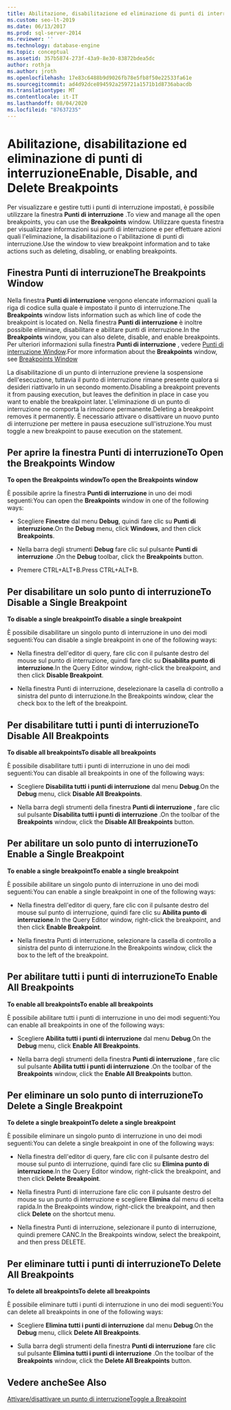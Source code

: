 ```yaml
---
title: Abilitazione, disabilitazione ed eliminazione di punti di interruzione
ms.custom: seo-lt-2019
ms.date: 06/13/2017
ms.prod: sql-server-2014
ms.reviewer: ''
ms.technology: database-engine
ms.topic: conceptual
ms.assetid: 357b5874-273f-43a9-8e30-83872bdea5dc
author: rothja
ms.author: jroth
ms.openlocfilehash: 17e83c6488b9d9026fb78e5fb8f50e22533fa61e
ms.sourcegitcommit: ad4d92dce894592a259721a1571b1d8736abacdb
ms.translationtype: MT
ms.contentlocale: it-IT
ms.lasthandoff: 08/04/2020
ms.locfileid: "87637235"
---
```

# <a name="enable-disable-and-delete-breakpoints"></a><span data-ttu-id="66f25-102">Abilitazione, disabilitazione ed eliminazione di punti di interruzione</span><span class="sxs-lookup"><span data-stu-id="66f25-102">Enable, Disable, and Delete Breakpoints</span></span>
  <span data-ttu-id="66f25-103">Per visualizzare e gestire tutti i punti di interruzione impostati, è possibile utilizzare la finestra **Punti di interruzione** .</span><span class="sxs-lookup"><span data-stu-id="66f25-103">To view and manage all the open breakpoints, you can use the **Breakpoints** window.</span></span> <span data-ttu-id="66f25-104">Utilizzare questa finestra per visualizzare informazioni sui punti di interruzione e per effettuare azioni quali l'eliminazione, la disabilitazione o l'abilitazione di punti di interruzione.</span><span class="sxs-lookup"><span data-stu-id="66f25-104">Use the window to view breakpoint information and to take actions such as deleting, disabling, or enabling breakpoints.</span></span>  
  
## <a name="the-breakpoints-window"></a><span data-ttu-id="66f25-105">Finestra Punti di interruzione</span><span class="sxs-lookup"><span data-stu-id="66f25-105">The Breakpoints Window</span></span>  
 <span data-ttu-id="66f25-106">Nella finestra **Punti di interruzione** vengono elencate informazioni quali la riga di codice sulla quale è impostato il punto di interruzione.</span><span class="sxs-lookup"><span data-stu-id="66f25-106">The **Breakpoints** window lists information such as which line of code the breakpoint is located on.</span></span> <span data-ttu-id="66f25-107">Nella finestra **Punti di interruzione** è inoltre possibile eliminare, disabilitare e abilitare punti di interruzione.</span><span class="sxs-lookup"><span data-stu-id="66f25-107">In the **Breakpoints** window, you can also delete, disable, and enable breakpoints.</span></span> <span data-ttu-id="66f25-108">Per ulteriori informazioni sulla finestra **Punti di interruzione** , vedere [Punti di interruzione Window](transact-sql-debugger-breakpoints-window.md).</span><span class="sxs-lookup"><span data-stu-id="66f25-108">For more information about the **Breakpoints** window, see [Breakpoints Window](transact-sql-debugger-breakpoints-window.md)</span></span>  
  
 <span data-ttu-id="66f25-109">La disabilitazione di un punto di interruzione previene la sospensione dell'esecuzione, tuttavia il punto di interruzione rimane presente qualora si desideri riattivarlo in un secondo momento.</span><span class="sxs-lookup"><span data-stu-id="66f25-109">Disabling a breakpoint prevents it from pausing execution, but leaves the definition in place in case you want to enable the breakpoint later.</span></span> <span data-ttu-id="66f25-110">L'eliminazione di un punto di interruzione ne comporta la rimozione permanente.</span><span class="sxs-lookup"><span data-stu-id="66f25-110">Deleting a breakpoint removes it permanently.</span></span> <span data-ttu-id="66f25-111">È necessario attivare o disattivare un nuovo punto di interruzione per mettere in pausa esecuzione sull'istruzione.</span><span class="sxs-lookup"><span data-stu-id="66f25-111">You must toggle a new breakpoint to pause execution on the statement.</span></span>  
  
## <a name="to-open-the-breakpoints-window"></a><span data-ttu-id="66f25-112">Per aprire la finestra Punti di interruzione</span><span class="sxs-lookup"><span data-stu-id="66f25-112">To Open the Breakpoints Window</span></span>  
 <span data-ttu-id="66f25-113">**To open the Breakpoints window**</span><span class="sxs-lookup"><span data-stu-id="66f25-113">**To open the Breakpoints window**</span></span>  
  
 <span data-ttu-id="66f25-114">È possibile aprire la finestra **Punti di interruzione** in uno dei modi seguenti:</span><span class="sxs-lookup"><span data-stu-id="66f25-114">You can open the **Breakpoints** window in one of the following ways:</span></span>  
  
-   <span data-ttu-id="66f25-115">Scegliere **Finestre** dal menu **Debug**, quindi fare clic su **Punti di interruzione**.</span><span class="sxs-lookup"><span data-stu-id="66f25-115">On the **Debug** menu, click **Windows**, and then click **Breakpoints**.</span></span>  
  
-   <span data-ttu-id="66f25-116">Nella barra degli strumenti **Debug** fare clic sul pulsante **Punti di interruzione** .</span><span class="sxs-lookup"><span data-stu-id="66f25-116">On the **Debug** toolbar, click the **Breakpoints** button.</span></span>  
  
-   <span data-ttu-id="66f25-117">Premere CTRL+ALT+B.</span><span class="sxs-lookup"><span data-stu-id="66f25-117">Press CTRL+ALT+B.</span></span>  
  
## <a name="to-disable-a-single-breakpoint"></a><span data-ttu-id="66f25-118">Per disabilitare un solo punto di interruzione</span><span class="sxs-lookup"><span data-stu-id="66f25-118">To Disable a Single Breakpoint</span></span>  
 <span data-ttu-id="66f25-119">**To disable a single breakpoint**</span><span class="sxs-lookup"><span data-stu-id="66f25-119">**To disable a single breakpoint**</span></span>  
  
 <span data-ttu-id="66f25-120">È possibile disabilitare un singolo punto di interruzione in uno dei modi seguenti:</span><span class="sxs-lookup"><span data-stu-id="66f25-120">You can disable a single breakpoint in one of the following ways:</span></span>  
  
-   <span data-ttu-id="66f25-121">Nella finestra dell'editor di query, fare clic con il pulsante destro del mouse sul punto di interruzione, quindi fare clic su **Disabilita punto di interruzione**.</span><span class="sxs-lookup"><span data-stu-id="66f25-121">In the Query Editor window, right-click the breakpoint, and then click **Disable Breakpoint**.</span></span>  
  
-   <span data-ttu-id="66f25-122">Nella finestra Punti di interruzione, deselezionare la casella di controllo a sinistra del punto di interruzione.</span><span class="sxs-lookup"><span data-stu-id="66f25-122">In the Breakpoints window, clear the check box to the left of the breakpoint.</span></span>  
  
## <a name="to-disable-all-breakpoints"></a><span data-ttu-id="66f25-123">Per disabilitare tutti i punti di interruzione</span><span class="sxs-lookup"><span data-stu-id="66f25-123">To Disable All Breakpoints</span></span>  
 <span data-ttu-id="66f25-124">**To disable all breakpoints**</span><span class="sxs-lookup"><span data-stu-id="66f25-124">**To disable all breakpoints**</span></span>  
  
 <span data-ttu-id="66f25-125">È possibile disabilitare tutti i punti di interruzione in uno dei modi seguenti:</span><span class="sxs-lookup"><span data-stu-id="66f25-125">You can disable all breakpoints in one of the following ways:</span></span>  
  
-   <span data-ttu-id="66f25-126">Scegliere **Disabilita tutti i punti di interruzione** dal menu **Debug**.</span><span class="sxs-lookup"><span data-stu-id="66f25-126">On the **Debug** menu, click **Disable All Breakpoints**.</span></span>  
  
-   <span data-ttu-id="66f25-127">Nella barra degli strumenti della finestra **Punti di interruzione** , fare clic sul pulsante **Disabilita tutti i punti di interruzione** .</span><span class="sxs-lookup"><span data-stu-id="66f25-127">On the toolbar of the **Breakpoints** window, click the **Disable All Breakpoints** button.</span></span>  
  
## <a name="to-enable-a-single-breakpoint"></a><span data-ttu-id="66f25-128">Per abilitare un solo punto di interruzione</span><span class="sxs-lookup"><span data-stu-id="66f25-128">To Enable a Single Breakpoint</span></span>  
 <span data-ttu-id="66f25-129">**To enable a single breakpoint**</span><span class="sxs-lookup"><span data-stu-id="66f25-129">**To enable a single breakpoint**</span></span>  
  
 <span data-ttu-id="66f25-130">È possibile abilitare un singolo punto di interruzione in uno dei modi seguenti:</span><span class="sxs-lookup"><span data-stu-id="66f25-130">You can enable a single breakpoint in one of the following ways:</span></span>  
  
-   <span data-ttu-id="66f25-131">Nella finestra dell'editor di query, fare clic con il pulsante destro del mouse sul punto di interruzione, quindi fare clic su **Abilita punto di interruzione**.</span><span class="sxs-lookup"><span data-stu-id="66f25-131">In the Query Editor window, right-click the breakpoint, and then click **Enable Breakpoint**.</span></span>  
  
-   <span data-ttu-id="66f25-132">Nella finestra Punti di interruzione, selezionare la casella di controllo a sinistra del punto di interruzione.</span><span class="sxs-lookup"><span data-stu-id="66f25-132">In the Breakpoints window, click the box to the left of the breakpoint.</span></span>  
  
## <a name="to-enable-all-breakpoints"></a><span data-ttu-id="66f25-133">Per abilitare tutti i punti di interruzione</span><span class="sxs-lookup"><span data-stu-id="66f25-133">To Enable All Breakpoints</span></span>  
 <span data-ttu-id="66f25-134">**To enable all breakpoints**</span><span class="sxs-lookup"><span data-stu-id="66f25-134">**To enable all breakpoints**</span></span>  
  
 <span data-ttu-id="66f25-135">È possibile abilitare tutti i punti di interruzione in uno dei modi seguenti:</span><span class="sxs-lookup"><span data-stu-id="66f25-135">You can enable all breakpoints in one of the following ways:</span></span>  
  
-   <span data-ttu-id="66f25-136">Scegliere **Abilita tutti i punti di interruzione** dal menu **Debug**.</span><span class="sxs-lookup"><span data-stu-id="66f25-136">On the **Debug** menu, click **Enable All Breakpoints**.</span></span>  
  
-   <span data-ttu-id="66f25-137">Nella barra degli strumenti della finestra **Punti di interruzione** , fare clic sul pulsante **Abilita tutti i punti di interruzione** .</span><span class="sxs-lookup"><span data-stu-id="66f25-137">On the toolbar of the **Breakpoints** window, click the **Enable All Breakpoints** button.</span></span>  
  
## <a name="to-delete-a-single-breakpoint"></a><span data-ttu-id="66f25-138">Per eliminare un solo punto di interruzione</span><span class="sxs-lookup"><span data-stu-id="66f25-138">To Delete a Single Breakpoint</span></span>  
 <span data-ttu-id="66f25-139">**To delete a single breakpoint**</span><span class="sxs-lookup"><span data-stu-id="66f25-139">**To delete a single breakpoint**</span></span>  
  
 <span data-ttu-id="66f25-140">È possibile eliminare un singolo punto di interruzione in uno dei modi seguenti:</span><span class="sxs-lookup"><span data-stu-id="66f25-140">You can delete a single breakpoint in one of the following ways:</span></span>  
  
-   <span data-ttu-id="66f25-141">Nella finestra dell'editor di query, fare clic con il pulsante destro del mouse sul punto di interruzione, quindi fare clic su **Elimina punto di interruzione**.</span><span class="sxs-lookup"><span data-stu-id="66f25-141">In the Query Editor window, right-click the breakpoint, and then click **Delete Breakpoint**.</span></span>  
  
-   <span data-ttu-id="66f25-142">Nella finestra Punti di interruzione fare clic con il pulsante destro del mouse su un punto di interruzione e scegliere **Elimina** dal menu di scelta rapida.</span><span class="sxs-lookup"><span data-stu-id="66f25-142">In the Breakpoints window, right-click the breakpoint, and then click **Delete** on the shortcut menu.</span></span>  
  
-   <span data-ttu-id="66f25-143">Nella finestra Punti di interruzione, selezionare il punto di interruzione, quindi premere CANC.</span><span class="sxs-lookup"><span data-stu-id="66f25-143">In the Breakpoints window, select the breakpoint, and then press DELETE.</span></span>  
  
## <a name="to-delete-all-breakpoints"></a><span data-ttu-id="66f25-144">Per eliminare tutti i punti di interruzione</span><span class="sxs-lookup"><span data-stu-id="66f25-144">To Delete All Breakpoints</span></span>  
 <span data-ttu-id="66f25-145">**To delete all breakpoints**</span><span class="sxs-lookup"><span data-stu-id="66f25-145">**To delete all breakpoints**</span></span>  
  
 <span data-ttu-id="66f25-146">È possibile eliminare tutti i punti di interruzione in uno dei modi seguenti:</span><span class="sxs-lookup"><span data-stu-id="66f25-146">You can delete all breakpoints in one of the following ways:</span></span>  
  
-   <span data-ttu-id="66f25-147">Scegliere **Elimina tutti i punti di interruzione** dal menu **Debug**.</span><span class="sxs-lookup"><span data-stu-id="66f25-147">On the **Debug** menu, cllick **Delete All Breakpoints**.</span></span>  
  
-   <span data-ttu-id="66f25-148">Sulla barra degli strumenti della finestra **Punti di interruzione** fare clic sul pulsante **Elimina tutti i punti di interruzione** .</span><span class="sxs-lookup"><span data-stu-id="66f25-148">On the toolbar of the **Breakpoints** window, click the **Delete All Breakpoints** button.</span></span>  
  
## <a name="see-also"></a><span data-ttu-id="66f25-149">Vedere anche</span><span class="sxs-lookup"><span data-stu-id="66f25-149">See Also</span></span>  
 [<span data-ttu-id="66f25-150">Attivare/disattivare un punto di interruzione</span><span class="sxs-lookup"><span data-stu-id="66f25-150">Toggle a Breakpoint</span></span>](../spatial/point.md)  
  
  
